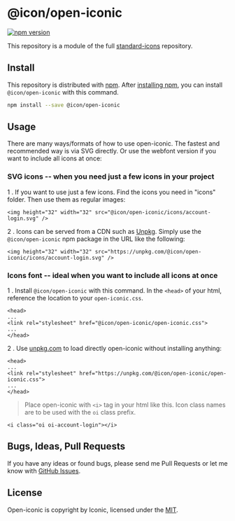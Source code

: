 # @icon/open-iconic

[![npm version](https://img.shields.io/npm/v/@icon/open-iconic.svg)](https://www.npmjs.org/package/@icon/open-iconic)

This repository is a module of the full [standard-icons][standard-icons] repository.

## Install

This repository is distributed with [npm]. After [installing npm][install-npm], you can install `@icon/open-iconic` with this command.

```bash
npm install --save @icon/open-iconic
```

## Usage

There are many ways/formats of how to use open-iconic. The fastest and recommended way is via SVG directly. Or use the webfont version if you want to include all icons at once:

### SVG icons -- when you need just a few icons in your project

1 . If you want to use just a few icons. Find the icons you need in "icons" folder. Then use them as regular images:

```
<img height="32" width="32" src="@icon/open-iconic/icons/account-login.svg" />
```

2 . Icons can be served from a CDN such as [Unpkg][Unpkg]. Simply use the `@icon/open-iconic` npm package in the URL like the following:

```
<img height="32" width="32" src="https://unpkg.com/@icon/open-iconic/icons/account-login.svg" />
```

### Icons font -- ideal when you want to include all icons at once

1 . Install `@icon/open-iconic` with this command. In the `<head>` of your html, reference the location to your `open-iconic.css`.

```
<head>
...
<link rel="stylesheet" href="@icon/open-iconic/open-iconic.css">
...
</head>
```

2 . Use [unpkg.com][Unpkg] to load directly open-iconic without installing anything:

```
<head>
...
<link rel="stylesheet" href="https://unpkg.com/@icon/open-iconic/open-iconic.css">
...
</head>
```

> Place open-iconic with `<i>` tag in your html like this. Icon class names are to be used with the `oi` class prefix.

```
<i class="oi oi-account-login"></i>
```


## Bugs, Ideas, Pull Requests

If you have any ideas or found bugs, please send me Pull Requests or let me know with [GitHub Issues][github issues].

## License

Open-iconic is copyright by Iconic, licensed under the [MIT][license].

[license]: https://opensource.org/licenses/MIT
[standard-icons]: https://github.com/thecreation/standard-icons
[npm]: https://www.npmjs.com/
[install-npm]: https://docs.npmjs.com/getting-started/installing-node
[sass]: http://sass-lang.com/
[github issues]: https://github.com/thecreation/standard-icons/issues
[Unpkg]: https://unpkg.com